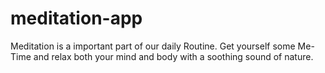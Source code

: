 # meditation-app
Meditation is a important part of our daily Routine.
Get yourself some Me-Time and relax both your mind and body with a soothing sound of nature.
